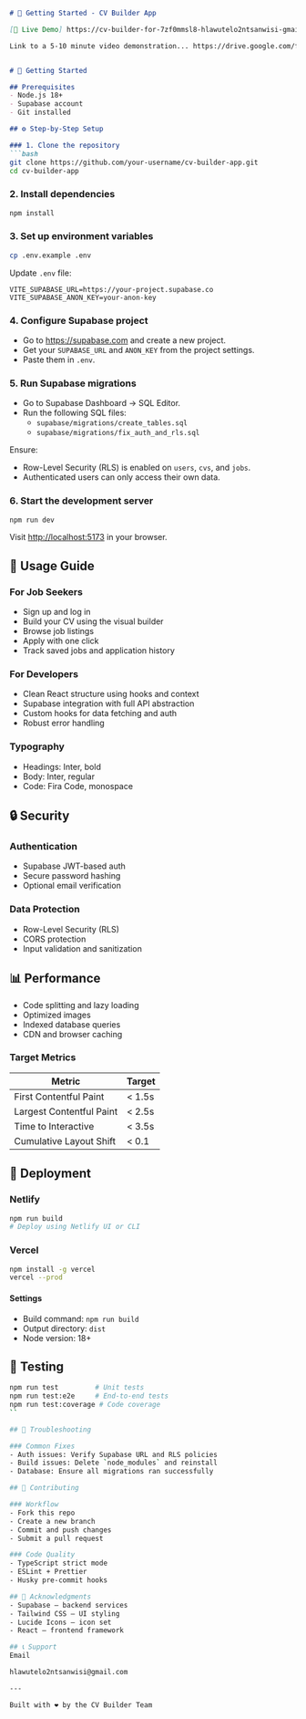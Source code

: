 
```markdown
# 🧪 Getting Started - CV Builder App

[🚀 Live Demo] https://cv-builder-for-7zf0mmsl8-hlawutelo2ntsanwisi-gmailcoms-projects.vercel.app/

Link to a 5-10 minute video demonstration... https://drive.google.com/file/d/1-64zrT8LhSpNo7MWZp7bLu0XYl82mkHo/view?usp=sharing


# 🚀 Getting Started

## Prerequisites
- Node.js 18+
- Supabase account
- Git installed

## ⚙️ Step-by-Step Setup

### 1. Clone the repository
```bash
git clone https://github.com/your-username/cv-builder-app.git
cd cv-builder-app
```

### 2. Install dependencies
```bash
npm install
```

### 3. Set up environment variables
```bash
cp .env.example .env
```
Update `.env` file:
```env
VITE_SUPABASE_URL=https://your-project.supabase.co
VITE_SUPABASE_ANON_KEY=your-anon-key
```

### 4. Configure Supabase project
- Go to https://supabase.com and create a new project.
- Get your `SUPABASE_URL` and `ANON_KEY` from the project settings.
- Paste them in `.env`.

### 5. Run Supabase migrations
- Go to Supabase Dashboard → SQL Editor.
- Run the following SQL files:
  - `supabase/migrations/create_tables.sql`
  - `supabase/migrations/fix_auth_and_rls.sql`

Ensure:
- Row-Level Security (RLS) is enabled on `users`, `cvs`, and `jobs`.
- Authenticated users can only access their own data.

### 6. Start the development server
```bash
npm run dev
```
Visit [http://localhost:5173](http://localhost:5173) in your browser.

## 📱 Usage Guide

### For Job Seekers
- Sign up and log in
- Build your CV using the visual builder
- Browse job listings
- Apply with one click
- Track saved jobs and application history

### For Developers
- Clean React structure using hooks and context
- Supabase integration with full API abstraction
- Custom hooks for data fetching and auth
- Robust error handling

### Typography
- Headings: Inter, bold
- Body: Inter, regular
- Code: Fira Code, monospace

## 🔒 Security

### Authentication
- Supabase JWT-based auth
- Secure password hashing
- Optional email verification

### Data Protection
- Row-Level Security (RLS)
- CORS protection
- Input validation and sanitization

## 📊 Performance

- Code splitting and lazy loading
- Optimized images
- Indexed database queries
- CDN and browser caching

### Target Metrics

| Metric                    | Target   |
|---------------------------|----------|
| First Contentful Paint    | < 1.5s   |
| Largest Contentful Paint  | < 2.5s   |
| Time to Interactive       | < 3.5s   |
| Cumulative Layout Shift   | < 0.1    |

## 🚢 Deployment

### Netlify
```bash
npm run build
# Deploy using Netlify UI or CLI
```

### Vercel
```bash
npm install -g vercel
vercel --prod
```

#### Settings
- Build command: `npm run build`
- Output directory: `dist`
- Node version: 18+

## 🧪 Testing
```bash
npm run test         # Unit tests
npm run test:e2e     # End-to-end tests
npm run test:coverage # Code coverage
``

## 🐛 Troubleshooting

### Common Fixes
- Auth issues: Verify Supabase URL and RLS policies
- Build issues: Delete `node_modules` and reinstall
- Database: Ensure all migrations ran successfully

## 🤝 Contributing

### Workflow
- Fork this repo
- Create a new branch
- Commit and push changes
- Submit a pull request

### Code Quality
- TypeScript strict mode
- ESLint + Prettier
- Husky pre-commit hooks

## 🙏 Acknowledgments
- Supabase — backend services
- Tailwind CSS — UI styling
- Lucide Icons — icon set
- React — frontend framework

## 📞 Support
Email

hlawutelo2ntsanwisi@gmail.com

---

Built with ❤️ by the CV Builder Team

 
